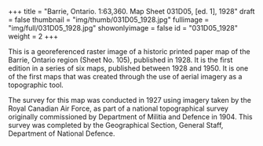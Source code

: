 +++
title = "Barrie, Ontario. 1:63,360. Map Sheet 031D05, [ed. 1], 1928"
draft = false
thumbnail = "img/thumb/031D05_1928.jpg"
fullimage = "img/full/031D05_1928.jpg"
showonlyimage = false
id = "031D05_1928"
weight = 2
+++

This is a georeferenced raster image of a historic printed paper map of the Barrie, Ontario region (Sheet No. 105), published in 1928. It is the first edition in a series of six maps, published between 1928 and 1950. It is one of the first maps that was created through the use of aerial imagery as a topographic tool.
<!--more-->

The survey for this map was conducted in 1927 using imagery taken by the Royal Canadian Air Force, as part of a national topographical survey originally commissioned by Department of Militia and Defence in 1904. This survey was completed by the Geographical Section, General Staff, Department of National Defence.

<!-- [View in Scholars GeoPortal](http://geo.scholarsportal.info/#r/details/_uri@=) | [Download original](http://geo.scholarsportal.info/proxy.html?http:__maps.scholarsportal.info/files/images/OpenContent/) -->